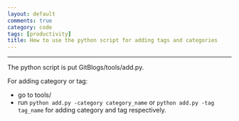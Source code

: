 ```yaml
---
layout: default
comments: true
category: code
tags: [productivity]
title: How to use the python script for adding tags and categories
---
```

---

The python script is put GitBlogs/tools/add.py.

For adding category or tag:

 * go to tools/
 * run `python add.py -category category_name` or `python add.py -tag tag_name` for adding category and tag respectively.